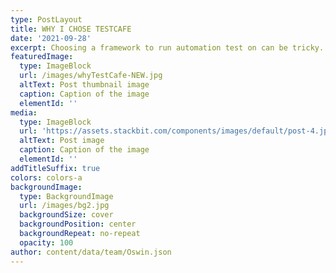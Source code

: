 ```yaml
---
type: PostLayout
title: WHY I CHOSE TESTCAFE
date: '2021-09-28'
excerpt: Choosing a framework to run automation test on can be tricky.
featuredImage:
  type: ImageBlock
  url: /images/whyTestCafe-NEW.jpg
  altText: Post thumbnail image
  caption: Caption of the image
  elementId: ''
media:
  type: ImageBlock
  url: 'https://assets.stackbit.com/components/images/default/post-4.jpeg'
  altText: Post image
  caption: Caption of the image
  elementId: ''
addTitleSuffix: true
colors: colors-a
backgroundImage:
  type: BackgroundImage
  url: /images/bg2.jpg
  backgroundSize: cover
  backgroundPosition: center
  backgroundRepeat: no-repeat
  opacity: 100
author: content/data/team/Oswin.json
---
```

